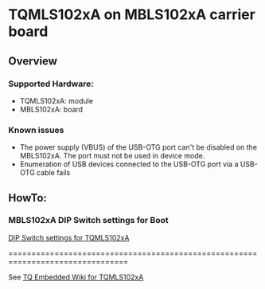 # TQMLS102xA on MBLS102xA carrier board

## Overview

### Supported Hardware:

* TQMLS102xA: module
* MBLS102xA:  board

### Known issues

- The power supply (VBUS) of the USB-OTG port can't be disabled on the
  MBLS102xA. The port must not be used in device mode.
- Enumeration of USB devices connected to the USB-OTG port via a USB-OTG
  cable fails

## HowTo:

### MBLS102xA DIP Switch settings for Boot

[DIP Switch settings for TQMLS102xA](https://support.tq-group.com/en/layerscape/tqmls102xa/mbls102xa/dip_switches)

================================================================================

See [TQ Embedded Wiki for TQMLS102xA](https://support.tq-group.com/en/layerscape/tqmls102xa)
